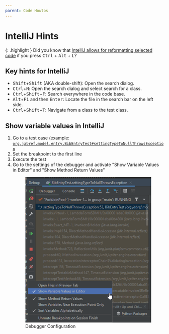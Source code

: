 ```yaml
---
parent: Code Howtos
---
```


# IntelliJ Hints

{: .highlight }
Did you know that [IntelliJ allows for reformatting selected code](https://www.jetbrains.com/help/idea/reformat-and-rearrange-code.html#reformat_code) if you press <kbd>Ctrl</kbd> + <kbd>Alt</kbd> + <kbd>L</kbd>?

## Key hints for IntelliJ

* <kbd>Shift</kbd>+<kbd>Shift</kbd> (AKA double-shift): Open the search dialog.
* <kbd>Ctrl</kbd>+<kbd>N</kbd>: Open the search dialog and select search for a class.
* <kbd>Ctrl</kbd>+<kbd>Shift</kbd>+<kbd>F</kbd>: Search everywhere in the code base.
* <kbd>Alt</kbd>+<kbd>F1</kbd> and then <kbd>Enter</kbd>: Locate the file in the search bar on the left side.
* <kbd>Ctrl</kbd>+<kbd>Shift</kbd>+<kbd>T</kbd>: Navigate from a class to the test class.

## Show variable values in IntelliJ

1. Go to a test case (example: [`org.jabref.model.entry.BibEntryTest#settingTypeToNullThrowsException`](https://github.com/JabRef/jabref/blob/main/src/test/java/org/jabref/model/entry/BibEntryTest.java#L52-L52)
2. Set the breakpoint to the first line
3. Execute the test
4. Go to the settings of the debugger and activate "Show Variable Values in Editor" and "Show Method Return Values"
   <figure>
     <img src="intellij-debugger-configuration.png" alt="Debugger Configuration">
     <figcaption>Debugger Configuration</figcaption>
   </figure>

<!-- markdownlint-disable-file MD033 -->
